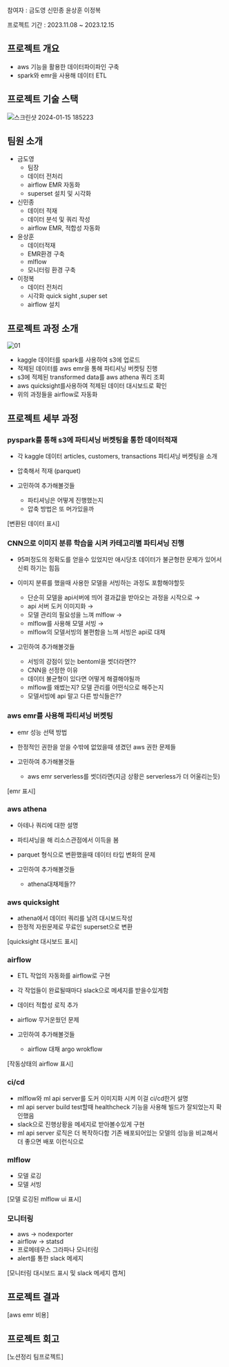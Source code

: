 참여자 : 금도영 신민종 윤상훈 이정복

프로젝트 기간 : 2023.11.08 ~ 2023.12.15

## **프로젝트 개요**

- aws 기능을 활용한 데이터파이파인 구축
- spark와 emr을 사용해 데이터 ETL


## **프로젝트 기술 스택**

![스크린샷 2024-01-15 185223](https://github.com/humaningansalam/aws-data-pipeline-project/assets/89466243/cf2e8a56-e7fa-491a-9ece-4b8aeee8c327)

## **팀원 소개**

- 금도영
    - 팀장
    - 데이터 전처리
    - airflow EMR 자동화
    - superset 설치 및 시각화
- 신민종
    - 데이터 적재
    - 데이터 분석 및 쿼리 작성
    - airflow EMR, 적합성 자동화
- 윤상훈
    - 데이터적재
    - EMR환경 구축
    - mlflow
    - 모니터링 환경 구축
- 이정복
    - 데이터 전처리
    - 시각화 quick sight ,super set
    - airflow 설치



## **프로젝트 과정 소개**

![01](https://github.com/humaningansalam/aws-data-pipeline-project/assets/89466243/844c3cab-0aa1-42c4-b2fa-1b5be5e1df2d)

- kaggle 데이터를 spark를 사용하여 s3에 업로드
- 적제된 데이터를 aws emr을 통해 파티셔닝 버켓팅 진행
- s3에 적제된 transformed data를 aws athena 쿼리 조회
- aws quicksight를사용하여 적제된 데이터 대시보드로 확인
- 위의 과정들을 airflow로 자동화



## **프로젝트 세부 과정**

### pyspark를 통해  s3에 파티셔닝 버켓팅을 통한 데이터적재

- 각 kaggle 데이터  articles, customers, transactions 파티셔닝 버켓팅을 소개
- 압축해서 적재 (parquet)

- 고민하여 추가해볼것들
    - 파티셔닝은 어떻게 진행했는지
    - 압축 방법은 또 머가있을까
  
  
[변환된 데이터 표시]

### CNN으로 이미지 분류 학습을 시켜 카테고리별  파티셔닝 진행

- 95퍼정도의 정확도를 얻을수 있었지만 애시당초 데이터가 불균형한 문제가 있어서 신뢰 하기는 힘듬
- 이미지 분류를 했을때 사용한 모델을 서빙하는 과정도 포함해야할듯
    - 단순히 모델을 api서버에 띄어 결과값을 받아오는 과정을 시작으로 →
    - api 서버 도커 이미지화 →
    - 모델 관리의 필요성을 느껴 mlflow →
    - mlflow를 사용해 모델 서빙 →
    - mlflow의 모델서빙의 불편함을 느껴 서빙은 api로 대채
      
- 고민하여 추가해볼것들
    - 서빙의 강점이 있는 bentoml을 썻더라면??
    - CNN을 선정한 이유
    - 데이터 불균형이 있다면 어떻게 해결해야될까
    - mlflow를 왜썼는지? 모델 관리를 어떤식으로 해주는지
    - 모델서빙에 api 말고 다른 방식들은??


### aws emr를 사용해 파티셔닝 버켓팅

- emr 성능 선택 방법
- 한정적인 권한을 얻을 수밖에 없었을때 생겼던 aws 권한 문제들

- 고민하여 추가해볼것들
     - aws emr serverless를 썻더라면(지금 상황은 serverless가 더 어울리는듯)

[emr 표시]

### aws athena

- 아테나 쿼리에 대한 설명
- 파티셔닝을 해 리소스관점에서 이득을 봄
- parquet 형식으로 변환했을때 데이터 타입 변화의 문제

- 고민하여 추가해볼것들
    - athena대채제들??
  
### aws quicksight

- athena에서 데이터 쿼리를 날려 대시보드작성
- 한정적 자원문제로 무료인 superset으로 변환

[quicksight 대시보드 표시]

### airflow 

- ETL 작업의 자동화를 airflow로 구현
- 각 작업들이 완료될때마다 slack으로 메세지를 받을수있게함
- 데이터 적합성 로직 추가
- airflow 무거운웠던 문제

- 고민하여 추가해볼것들
    - airflow 대채 argo wrokflow 

[작동상태의 airflow 표시]

### ci/cd

- mlflow와 ml api server를 도커 이미지화 시켜 이걸 ci/cd한거 설명
- ml api server build test할때  healthcheck 기능을 사용해 빌드가 잘되었는지 확인했음
- slack으로 진행상황을 메세지로 받아볼수있게 구현
- ml api server 로직은  더 복작하다함  기존 배포되어있는 모델의 성능을 비교해서 더 좋으면 배포 이런식으로

### mlflow

- 모델 로깅
- 모델 서빙

[모델 로깅된 mlflow ui 표시]


### 모니터링

- aws → nodexporter
- airflow → statsd
- 프로메테우스 그라파나 모니터링
- alert를 통한 slack 메세지

[모니터링 대시보드 표시 및  slack 메세지 캡쳐]

## **프로젝트 결과**

[aws emr 비용]

## **프로젝트 회고**


[노션정리 팀프로젝트]
